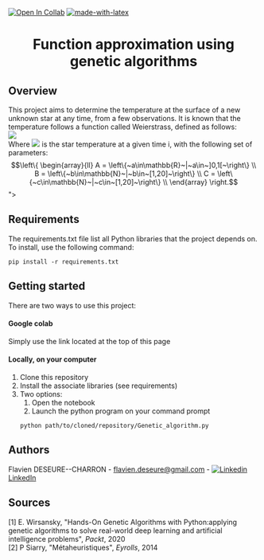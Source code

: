 [![Open In Collab](https://colab.research.google.com/assets/colab-badge.svg)](https://colab.research.google.com/drive/1W646LJHqZnAjvlj81odE8WgjC2r2xp52?usp=sharing)
[![made-with-latex](https://img.shields.io/badge/Made%20with-LaTeX-1f425f.svg)](https://www.latex-project.org/)
<p align="center">
    <h1 align="center">Function approximation using genetic algorithms</h3>
</p>

## Overview
This project aims to determine the temperature at the surface of a new unknown star at any time, from a few observations.
It is known that the temperature follows a function called Weierstrass, defined as follows:  
<img src="https://render.githubusercontent.com/render/math?math=t(i)=\sum_{n=0}^c a^n\times \cos(b^n\pi i)">  
Where <img src="https://render.githubusercontent.com/render/math?math=t(i)"> is the star temperature at a given time i, with the following set of parameters:  
$$\left\{
    \begin{array}{ll}
        A = \left\{~a\in\mathbb{R}~|~a\in~]0,1[~\right\} \\
        B = \left\{~b\in\mathbb{N}~|~b\in~[1,20]~\right\} \\
        C = \left\{~c\in\mathbb{N}~|~c\in~[1,20]~\right\} \\
    \end{array}
\right.$$">


## Requirements
The requirements.txt file list all Python libraries that the project depends on.  
To install, use the following command:

```
pip install -r requirements.txt
```

## Getting started
There are two ways to use this project:
#### Google colab 
Simply use the link located at the top of this page  
#### Locally, on your computer  
1. Clone this repository  
2. Install the associate libraries (see requirements)
3. Two options:
    1. Open the notebook
    2. Launch the python program on your command prompt
    ```
    python path/to/cloned/repository/Genetic_algorithm.py
    ```


## Authors
Flavien DESEURE--CHARRON - flavien.deseure@gmail.com - [![Linkedin](https://i.stack.imgur.com/gVE0j.png) LinkedIn](https://www.linkedin.com/in/flavien-deseure--charron/)


## Sources
[1] E. Wirsansky, "Hands-On Genetic Algorithms with Python:applying genetic algorithms to solve real-world deep learning and artificial intelligence problems", *Packt*, 2020  
[2] P Siarry, "Métaheuristiques", *Eyrolls*, 2014
